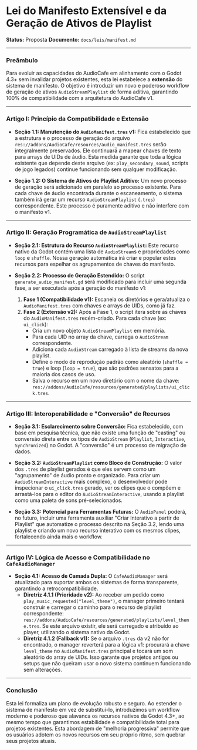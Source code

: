 # Lei do Manifesto Extensível e da Geração de Ativos de Playlist

**Status:** Proposta
**Documento:** `docs/leis/manifest.md`

---

### **Preâmbulo**

Para evoluir as capacidades do AudioCafe em alinhamento com o Godot 4.3+ sem invalidar projetos existentes, esta lei estabelece a **extensão** do sistema de manifesto. O objetivo é introduzir um novo e poderoso workflow de geração de ativos `AudioStreamPlaylist` de forma aditiva, garantindo 100% de compatibilidade com a arquitetura do AudioCafe v1.

---

### **Artigo I: Princípio da Compatibilidade e Extensão**

*   **Seção 1.1: Manutenção do `AudioManifest.tres` v1:** Fica estabelecido que a estrutura e o processo de geração do arquivo `res://addons/AudioCafe/resources/audio_manifest.tres` serão integralmente preservados. Ele continuará a mapear chaves de texto para arrays de UIDs de áudio. Esta medida garante que toda a lógica existente que depende deste arquivo (ex: `play_secondary_sound`, scripts de jogo legados) continue funcionando sem qualquer modificação.

*   **Seção 1.2: O Sistema de Ativos de Playlist Aditivo:** Um novo processo de geração será adicionado em paralelo ao processo existente. Para cada chave de áudio encontrada durante o escaneamento, o sistema também irá gerar um recurso `AudioStreamPlaylist` (`.tres`) correspondente. Este processo é puramente aditivo e não interfere com o manifesto v1.

---

### **Artigo II: Geração Programática de `AudioStreamPlaylist`**

*   **Seção 2.1: Estrutura do Recurso `AudioStreamPlaylist`:** Este recurso nativo da Godot contém uma lista de `AudioStream`s e propriedades como `loop` e `shuffle`. Nossa geração automática irá criar e popular estes recursos para espelhar os agrupamentos de chaves do manifesto.

*   **Seção 2.2: Processo de Geração Estendido:** O script `generate_audio_manifest.gd` será modificado para incluir uma segunda fase, a ser executada após a geração do manifesto v1:
    1.  **Fase 1 (Compatibilidade v1):** Escaneia os diretórios e gera/atualiza o `AudioManifest.tres` com chaves e arrays de UIDs, como já faz.
    2.  **Fase 2 (Extensão v2):** Após a Fase 1, o script itera sobre as chaves do `AudioManifest.tres` recém-criado. Para cada chave (ex: `ui_click`):
        *   Cria um novo objeto `AudioStreamPlaylist` em memória.
        *   Para cada UID no array da chave, carrega o `AudioStream` correspondente.
        *   Adiciona cada `AudioStream` carregado à lista de streams da nova playlist.
        *   Define o modo de reprodução padrão como aleatório (`shuffle = true`) e loop (`loop = true`), que são padrões sensatos para a maioria dos casos de uso.
        *   Salva o recurso em um novo diretório com o nome da chave: `res://addons/AudioCafe/resources/generated/playlists/ui_click.tres`.

---

### **Artigo III: Interoperabilidade e "Conversão" de Recursos**

*   **Seção 3.1: Esclarecimento sobre Conversão:** Fica estabelecido, com base em pesquisa técnica, que não existe uma função de "casting" ou conversão direta entre os tipos de `AudioStream` (`Playlist`, `Interactive`, `Synchronized`) no Godot. A "conversão" é um processo de migração de dados.

*   **Seção 3.2: `AudioStreamPlaylist` como Bloco de Construção:** O valor dos `.tres` de playlist gerados é que eles servem como um "agrupamento" de áudio pronto e organizado. Para criar um `AudioStreamInteractive` mais complexo, o desenvolvedor pode inspecionar o `ui_click.tres` gerado, ver os clipes que o compõem e arrastá-los para o editor do `AudioStreamInteractive`, usando a playlist como uma paleta de sons pré-selecionados.

*   **Seção 3.3: Potencial para Ferramentas Futuras:** O `AudioPanel` poderá, no futuro, incluir uma ferramenta auxiliar "Criar Interativo a partir de Playlist" que automatize o processo descrito na Seção 3.2, lendo uma playlist e criando um novo recurso interativo com os mesmos clipes, fortalecendo ainda mais o workflow.

---

### **Artigo IV: Lógica de Acesso e Compatibilidade no `CafeAudioManager`**

*   **Seção 4.1: Acesso de Camada Dupla:** O `CafeAudioManager` será atualizado para suportar ambos os sistemas de forma transparente, garantindo a retrocompatibilidade.
    *   **Diretriz 4.1.1 (Prioridade v2):** Ao receber um pedido como `play_music_requested("level_theme")`, o manager primeiro tentará construir e carregar o caminho para o recurso de playlist correspondente: `res://addons/AudioCafe/resources/generated/playlists/level_theme.tres`. Se este arquivo existir, ele será carregado e atribuído ao player, utilizando o sistema nativo da Godot.
    *   **Diretriz 4.1.2 (Fallback v1):** Se o arquivo `.tres` da v2 não for encontrado, o manager reverterá para a lógica v1: procurará a chave `level_theme` no `AudioManifest.tres` principal e tocará um som aleatório do array de UIDs. Isso garante que projetos antigos ou setups que não queiram usar o novo sistema continuem funcionando sem alterações.

---

### **Conclusão**

Esta lei formaliza um plano de evolução robusto e seguro. Ao estender o sistema de manifesto em vez de substituí-lo, introduzimos um workflow moderno e poderoso que alavanca os recursos nativos da Godot 4.3+, ao mesmo tempo que garantimos estabilidade e compatibilidade total para projetos existentes. Esta abordagem de "melhoria progressiva" permite que os usuários adotem os novos recursos em seu próprio ritmo, sem quebrar seus projetos atuais.
